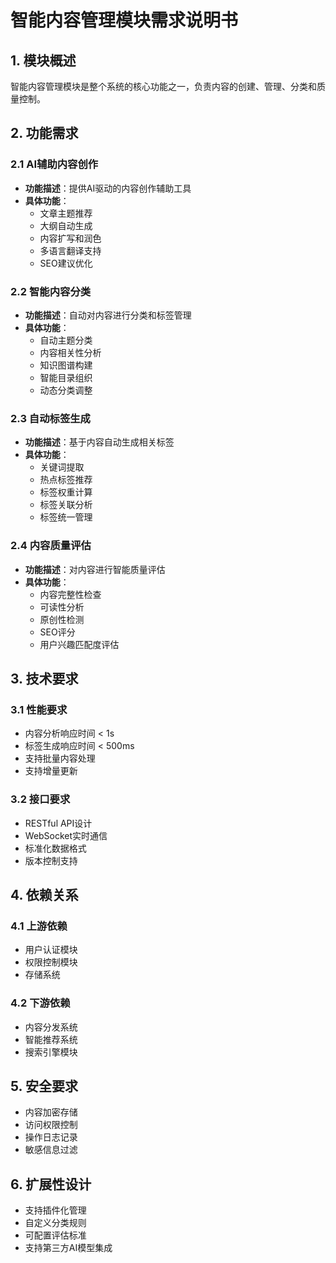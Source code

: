 # 智能内容管理模块需求说明书

## 1. 模块概述
智能内容管理模块是整个系统的核心功能之一，负责内容的创建、管理、分类和质量控制。

## 2. 功能需求

### 2.1 AI辅助内容创作
- **功能描述**：提供AI驱动的内容创作辅助工具
- **具体功能**：
  - 文章主题推荐
  - 大纲自动生成
  - 内容扩写和润色
  - 多语言翻译支持
  - SEO建议优化

### 2.2 智能内容分类
- **功能描述**：自动对内容进行分类和标签管理
- **具体功能**：
  - 自动主题分类
  - 内容相关性分析
  - 知识图谱构建
  - 智能目录组织
  - 动态分类调整

### 2.3 自动标签生成
- **功能描述**：基于内容自动生成相关标签
- **具体功能**：
  - 关键词提取
  - 热点标签推荐
  - 标签权重计算
  - 标签关联分析
  - 标签统一管理

### 2.4 内容质量评估
- **功能描述**：对内容进行智能质量评估
- **具体功能**：
  - 内容完整性检查
  - 可读性分析
  - 原创性检测
  - SEO评分
  - 用户兴趣匹配度评估

## 3. 技术要求

### 3.1 性能要求
- 内容分析响应时间 < 1s
- 标签生成响应时间 < 500ms
- 支持批量内容处理
- 支持增量更新

### 3.2 接口要求
- RESTful API设计
- WebSocket实时通信
- 标准化数据格式
- 版本控制支持

## 4. 依赖关系

### 4.1 上游依赖
- 用户认证模块
- 权限控制模块
- 存储系统

### 4.2 下游依赖
- 内容分发系统
- 智能推荐系统
- 搜索引擎模块

## 5. 安全要求
- 内容加密存储
- 访问权限控制
- 操作日志记录
- 敏感信息过滤

## 6. 扩展性设计
- 支持插件化管理
- 自定义分类规则
- 可配置评估标准
- 支持第三方AI模型集成 